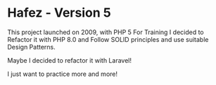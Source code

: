 # Hafez -  Version 5

This project launched on 2009, with PHP 5
For Training I decided to Refactor it with PHP 8.0 and Follow SOLID principles and use suitable Design Patterns.

Maybe I decided to refactor it with Laravel! 

I just want to practice more and more!
